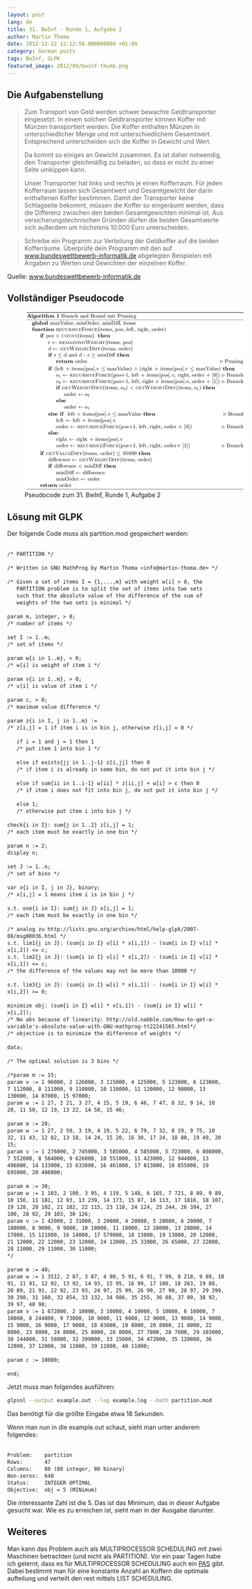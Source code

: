```yaml
---
layout: post
lang: de
title: 31. BwInf - Runde 1, Aufgabe 2
author: Martin Thoma
date: 2012-12-12 12:12:58.000000000 +01:00
category: German posts
tags: BwInf, GLPK
featured_image: 2012/09/bwinf-thumb.png
---
```

<h2>Die Aufgabenstellung</h2>
<blockquote>Zum Transport von Geld werden schwer bewachte Geldtransporter eingesetzt. In einem solchen Geldtransporter k&ouml;nnen Koffer mit M&uuml;nzen transportiert werden. Die Koffer enthalten M&uuml;nzen in unterschiedlicher Menge und mit unterschiedlichem Gesamtwert. Entsprechend unterscheiden sich die Koffer in Gewicht und Wert.

Da kommt so einiges an Gewicht zusammen. Es ist daher notwendig, den Transporter gleichm&auml;&szlig;ig zu beladen, so dass er nicht zu einer Seite umkippen kann.

Unser Transporter hat links und rechts je einen Kofferraum. F&uuml;r jeden Kofferraum lassen sich Gesamtwert und Gesamtgewicht der darin enthaltenen Koffer bestimmen. Damit der Transporter keine Schlagseite bekommt, m&uuml;ssen die Koffer so einger&auml;umt werden, dass die Differenz zwischen den beiden Gesamtgewichten minimal ist. Aus versicherungstechnischen Gr&uuml;nden d&uuml;rfen die beiden Gesamtwerte sich au&szlig;erdem um h&ouml;chstens 10.000 Euro unterscheiden.</blockquote>

<blockquote>Schreibe ein Programm zur Verteilung der Geldkoffer auf die beiden Kofferr&auml;ume. &Uuml;berpr&uuml;fe dein Programm mit den auf <a href="http://www.bundeswettbewerb-informatik.de/index.php?id=1168">www.bundeswettbewerb-informatik.de</a> abgelegten Beispielen mit Angaben zu Werten und Gewichten der einzelnen Koffer.</blockquote>

Quelle: <a href="http://www.bundeswettbewerb-informatik.de/fileadmin/templates/bwinf/aufgaben/bwinf31/Aufgabenblatt311_Aufgaben.pdf">www.bundeswettbewerb-informatik.de</a>

<h2>Vollst&auml;ndiger Pseudocode</h2>
<figure class="aligncenter">
            <a href="../images/2012/12/pseudocode-31.1.2-bwinf.png"><img src="../images/2012/12/pseudocode-31.1.2-bwinf.png" alt="Pseudocode zum 31. BwInf, Runde 1, Aufgabe 2" style="max-width:512px;max-height:412px" class="size-full wp-image-46861"/></a>
            <figcaption class="text-center">Pseudocode zum 31. BwInf, Runde 1, Aufgabe 2</figcaption>
        </figure>

<h2>L&ouml;sung mit GLPK</h2>
Der folgende Code muss als partition.mod gespeichert werden:

```text

/* PARTITION */

/* Written in GNU MathProg by Martin Thoma <info@martin-thoma.de> */

/* Given a set of items I = {1,...,m} with weight w[i] > 0, the
   PARTITION problem is to split the set of items into two sets
   such that the absolute value of the difference of the sum of
   weights of the two sets is minimal */

param m, integer, > 0;
/* number of items */

set I := 1..m;
/* set of items */

param w{i in 1..m}, > 0;
/* w[i] is weight of item i */

param v{i in 1..m}, > 0;
/* v[i] is value of item i */

param c, > 0;
/* maximum value difference */

param z{i in I, j in 1..m} :=
/* z[i,j] = 1 if item i is in bin j, otherwise z[i,j] = 0 */

   if i = 1 and j = 1 then 1
   /* put item 1 into bin 1 */

   else if exists{jj in 1..j-1} z[i,jj] then 0
   /* if item i is already in some bin, do not put it into bin j */

   else if sum{ii in 1..i-1} w[ii] * z[ii,j] + w[i] > c then 0
   /* if item i does not fit into bin j, do not put it into bin j */

   else 1;
   /* otherwise put item i into bin j */

check{i in I}: sum{j in 1..2} z[i,j] = 1;
/* each item must be exactly in one bin */

param n := 2;
display n;

set J := 1..n;
/* set of bins */

var x{i in I, j in J}, binary;
/* x[i,j] = 1 means item i is in bin j */

s.t. one{i in I}: sum{j in J} x[i,j] = 1;
/* each item must be exactly in one bin */

/* analog zu http://lists.gnu.org/archive/html/help-glpk/2007-08/msg00036.html */
s.t. lim1{j in J}: (sum{i in I} v[i] * x[i,1]) - (sum{i in I} v[i] * x[i,2]) <= c;
s.t. lim2{j in J}: (sum{i in I} v[i] * x[i,2]) - (sum{i in I} v[i] * x[i,1]) <= c;
/* the difference of the values may not be more than 10000 */

s.t. lim3{j in J}: (sum{i in I} w[i] * x[i,1]) - (sum{i in I} w[i] * x[i,2]) >= 0;

minimize obj: (sum{i in I} w[i] * x[i,1]) - (sum{i in I} w[i] * x[i,2]);
/* No abs because of linearity: http://old.nabble.com/How-to-get-a-variable's-absolute-value-with-GNU-mathprog-tt22241565.html*/
/* objective is to minimize the difference of weights */

data;

/* The optimal solution is 3 bins */

/*param m := 15;
param v := 1 96000, 2 126000, 3 115000, 4 125000, 5 123000, 6 123000, 7 112000, 8 111000, 9 110000, 10 110000, 11 120000, 12 98000, 13 130000, 14 87000, 15 97000;
param w := 1 27, 2 21, 3 27, 4 15, 5 19, 6 46, 7 47, 8 32, 9 14, 10 20, 11 50, 12 19, 13 22, 14 50, 15 46;

param m := 20;
param w := 1 27, 2 50, 3 19, 4 19, 5 22, 6 79, 7 32, 8 19, 9 75, 10 32, 11 43, 12 82, 13 18, 14 24, 15 20, 16 30, 17 24, 18 80, 19 49, 20 15;
param v := 1 276000, 2 745000, 3 585000, 4 585000, 5 723000, 6 808000, 7 552000, 8 584000, 9 626000, 10 551000, 11 423000, 12 944000, 13 496000, 14 133000, 15 633000, 16 461000, 17 813000, 18 855000, 19 695000, 20 406000;

param m := 30;
param w := 1 103, 2 100, 3 95, 4 119, 5 148, 6 165, 7 721, 8 89, 9 89, 10 156, 11 181, 12 93, 13 239, 14 173, 15 87, 16 113, 17 1816, 18 107, 19 128, 20 102, 21 102, 22 115, 23 118, 24 124, 25 244, 26 394, 27 100, 28 92, 29 103, 30 126;
param v := 1 42000, 2 31000, 3 20000, 4 20000, 5 20000, 6 20000, 7 180000, 8 9000, 9 9000, 10 18000, 11 18000, 12 28000, 13 28000, 14 17000, 15 121000, 16 14000, 17 579000, 18 13000, 19 13000, 20 12000, 21 12000, 22 12000, 23 12000, 24 12000, 25 33000, 26 65000, 27 22000, 28 11000, 29 11000, 30 11000;
*/

param m := 40;
param w := 1 3512, 2 87, 3 87, 4 90, 5 91, 6 91, 7 99, 8 218, 9 89, 10 91, 11 91, 12 92, 13 92, 14 93, 15 95, 16 99, 17 100, 18 263, 19 88, 20 89, 21 91, 22 92, 23 93, 24 97, 25 99, 26 99, 27 90, 28 97, 29 399, 30 298, 31 160, 32 854, 33 132, 34 986, 35 255, 36 88, 37 89, 38 92, 39 97, 40 98;
param v := 1 672000, 2 10000, 3 10000, 4 10000, 5 10000, 6 10000, 7 10000, 8 244000, 9 73000, 10 9000, 11 9000, 12 9000, 13 9000, 14 9000, 15 9000, 16 9000, 17 9000, 18 83000, 19 8000, 20 8000, 21 8000, 22 8000, 23 8000, 24 8000, 25 8000, 26 8000, 27 7000, 28 7000, 29 103000, 30 144000, 31 58000, 32 399000, 33 15000, 34 472000, 35 120000, 36 12000, 37 12000, 38 11000, 39 11000, 40 11000;

param c := 10000;

end;

```

Jetzt muss man folgendes ausf&uuml;hren:
```bash
glpsol --output example.out --log example.log --math partition.mod
```

Das ben&ouml;tigt f&uuml;r die gr&ouml;&szlig;te Eingabe etwa 18 Sekunden.

Wenn man nun in die example.out schaut, sieht man unter anderem folgendes:

```text

Problem:    partition
Rows:       47
Columns:    80 (80 integer, 80 binary)
Non-zeros:  640
Status:     INTEGER OPTIMAL
Objective:  obj = 5 (MINimum)

```

Die interessante Zahl ist die 5. Das ist das Minimum, das in dieser Aufgabe gesucht war. Wie es zu erreichen ist, sieht  man in der Ausgabe darunter.

<h2>Weiteres</h2>
Man kann das Problem auch als MULTIPROCESSOR SCHEDULING mit zwei Maschinen betrachten (und nicht als PARTITION). Vor ein paar Tagen habe ich gelernt, dass es f&uuml;r MULTIPROCESSOR SCHEDULING auch ein <a href="http://de.wikipedia.org/wiki/Approximationsalgorithmus#PTAS.2FPAS">PAS</a> gibt. Dabei bestimmt man f&uuml;r eine konstante Anzahl an Koffern die optimale aufteilung und verteilt den rest mittels LIST SCHEDULING.
